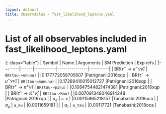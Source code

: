 ```yaml
---
layout: default
title: Observables - fast_likelihood_leptons.yaml
---
```


# List of all observables included in fast_likelihood_leptons.yaml

{: class="table"}
| Symbol | Name | Arguments | SM Prediction | Exp refs |
|--------|------|-----------|---------------|----------|
| $\text{BR}(\tau^-\to e^- \nu\bar\nu)$ | `BR(tau->enunu)` |  |0.177772058705607 |Patrignani:2016xqp | 
| $\text{BR}(\tau^-\to \mu^- \nu\bar\nu)$ | `BR(tau->mununu)` |  |0.17289410015012727 |Patrignani:2016xqp | 
| $\text{BR}(\tau^+\to \pi^+\bar\nu)$ | `BR(tau->pinu)` |  |0.10847544821474381 |Patrignani:2016xqp | 
| $\text{BR}(\tau^+\to K^+\bar\nu)$ | `BR(tau->Knu)` |  |0.007091348046914248 |Patrignani:2016xqp | 
| $a_e$ | `a_e` |  |0.00115965218157 |Tanabashi:2018oca | 
| $a_\mu$ | `a_mu` |  |0.0011659181 | | 
| $a_\tau$ | `a_tau` |  |0.00117721 |Tanabashi:2018oca | 
